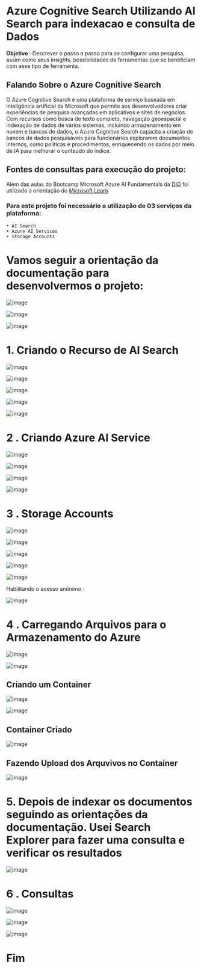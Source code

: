 # Azure Cognitive Search Utilizando AI Search para indexacao e consulta de Dados

**Objetivo** :  Descrever o passo a passo para se configurar uma pesquisa, assim como seus insights, possibilidades de ferramentas que se beneficiam com esse tipo de ferramenta.

## Falando Sobre o Azure Cognitive Search

O Azure Cognitive Search é uma plataforma de serviço baseada em inteligência artificial da Microsoft que permite aos desenvolvedores criar experiências de pesquisa avançadas em aplicativos e sites de negócios. 
Com recursos como busca de texto completo, navegação geoespacial e indexação de dados de vários sistemas, incluindo armazenamento em nuvem e bancos de dados, o Azure Cognitive Search capacita a criação de bancos de dados pesquisáveis para funcionários explorarem documentos internos, como políticas e procedimentos, enriquecendo os dados por meio de IA para melhorar o conteúdo do índice.


## Fontes  de consultas para execução do projeto:

Além das aulas do Bootcamp Microsoft Azure AI Fundamentals da [DIO](dio.me) foi utilizado a orientação do [Microsoft Learn](https://microsoftlearning.github.io/mslearn-ai-fundamentals/Instructions/Labs/11-ai-search.html)

### Para este projeto foi necessário a utilização de 03 serviços da plataforma:

    • AI Search  
    • Azure AI Services
    • Storage Accounts


  # Vamos seguir a orientação da documentação para desenvolvermos o projeto:

  ![image](https://github.com/SilvioSodre13/Azure-Cognitive-Search-Utilizando-AI-Search-para-indexacao-e-consulta-de-Dados/assets/101529833/dbab437d-e965-4677-a70f-ab8212f2bcb3)


  ![image](https://github.com/SilvioSodre13/Azure-Cognitive-Search-Utilizando-AI-Search-para-indexacao-e-consulta-de-Dados/assets/101529833/27affc85-5737-495e-a0b9-f49149f407e4)


  ![image](https://github.com/SilvioSodre13/Azure-Cognitive-Search-Utilizando-AI-Search-para-indexacao-e-consulta-de-Dados/assets/101529833/5f0a2a8f-b1d2-4bf8-ab61-21c4bec4d0ba)


  # 1. Criando o Recurso de AI Search 

  ![image](https://github.com/SilvioSodre13/Azure-Cognitive-Search-Utilizando-AI-Search-para-indexacao-e-consulta-de-Dados/assets/101529833/52f1708f-32b9-422c-a140-5039cf2c9c68)


  ![image](https://github.com/SilvioSodre13/Azure-Cognitive-Search-Utilizando-AI-Search-para-indexacao-e-consulta-de-Dados/assets/101529833/9460101a-dc79-4198-adeb-61368edc1ec7)


![image](https://github.com/SilvioSodre13/Azure-Cognitive-Search-Utilizando-AI-Search-para-indexacao-e-consulta-de-Dados/assets/101529833/e61428a5-9f0b-4314-879c-360ff9f314db)

![image](https://github.com/SilvioSodre13/Azure-Cognitive-Search-Utilizando-AI-Search-para-indexacao-e-consulta-de-Dados/assets/101529833/453820fc-c4f6-454c-8aec-949206631290)

![image](https://github.com/SilvioSodre13/Azure-Cognitive-Search-Utilizando-AI-Search-para-indexacao-e-consulta-de-Dados/assets/101529833/e00fb0f0-2dd1-42fa-a1ac-e21116780762)


# 2 . Criando Azure AI Service

![image](https://github.com/SilvioSodre13/Azure-Cognitive-Search-Utilizando-AI-Search-para-indexacao-e-consulta-de-Dados/assets/101529833/58c84cf6-cc3f-4bf2-8ec7-69b09c0bb11c)

![image](https://github.com/SilvioSodre13/Azure-Cognitive-Search-Utilizando-AI-Search-para-indexacao-e-consulta-de-Dados/assets/101529833/e8246ff8-508f-427e-be2f-6c6cb1566a77)

![image](https://github.com/SilvioSodre13/Azure-Cognitive-Search-Utilizando-AI-Search-para-indexacao-e-consulta-de-Dados/assets/101529833/80601e30-0abd-4a40-92ea-3fa60386efb0)

![image](https://github.com/SilvioSodre13/Azure-Cognitive-Search-Utilizando-AI-Search-para-indexacao-e-consulta-de-Dados/assets/101529833/1d3d59ad-d1de-41c7-89f5-bed503d7cfa6)



# 3 . Storage Accounts

![image](https://github.com/SilvioSodre13/Azure-Cognitive-Search-Utilizando-AI-Search-para-indexacao-e-consulta-de-Dados/assets/101529833/83a958f7-b49d-40cf-99da-97ecb4b1d194)


![image](https://github.com/SilvioSodre13/Azure-Cognitive-Search-Utilizando-AI-Search-para-indexacao-e-consulta-de-Dados/assets/101529833/abb0c185-f91d-4ffd-a30d-7d47f4db9af1)

![image](https://github.com/SilvioSodre13/Azure-Cognitive-Search-Utilizando-AI-Search-para-indexacao-e-consulta-de-Dados/assets/101529833/23d99df4-6b92-41a0-b9d8-7e1128fbab3f)


![image](https://github.com/SilvioSodre13/Azure-Cognitive-Search-Utilizando-AI-Search-para-indexacao-e-consulta-de-Dados/assets/101529833/44f438ed-b8db-47c4-b1c6-0f77d296a148)

![image](https://github.com/SilvioSodre13/Azure-Cognitive-Search-Utilizando-AI-Search-para-indexacao-e-consulta-de-Dados/assets/101529833/047524d8-d5f7-41be-b29b-76e56bbc7b97)


Habilitando o acesso anônimo : 

![image](https://github.com/SilvioSodre13/Azure-Cognitive-Search-Utilizando-AI-Search-para-indexacao-e-consulta-de-Dados/assets/101529833/d7ffe192-d118-42f1-832d-2ed348d5c3a9)



# 4 . Carregando Arquivos para o Armazenamento do Azure

![image](https://github.com/SilvioSodre13/Azure-Cognitive-Search-Utilizando-AI-Search-para-indexacao-e-consulta-de-Dados/assets/101529833/3cd5bdf9-c227-497d-84d8-418b5381601a)


![image](https://github.com/SilvioSodre13/Azure-Cognitive-Search-Utilizando-AI-Search-para-indexacao-e-consulta-de-Dados/assets/101529833/f614f945-31e6-4f5c-a78a-3e5d6c986076)



## Criando  um Container


![image](https://github.com/SilvioSodre13/Azure-Cognitive-Search-Utilizando-AI-Search-para-indexacao-e-consulta-de-Dados/assets/101529833/ee182634-b4ed-496b-a2af-7e807e81b70e)


![image](https://github.com/SilvioSodre13/Azure-Cognitive-Search-Utilizando-AI-Search-para-indexacao-e-consulta-de-Dados/assets/101529833/bda5876e-0aa9-4686-9f75-fe42919f90f6)


## Container Criado

![image](https://github.com/SilvioSodre13/Azure-Cognitive-Search-Utilizando-AI-Search-para-indexacao-e-consulta-de-Dados/assets/101529833/d7bcb37e-745b-4833-826d-1a3aeb879b99)


## Fazendo Upload dos Arquvivos no Container

![image](https://github.com/SilvioSodre13/Azure-Cognitive-Search-Utilizando-AI-Search-para-indexacao-e-consulta-de-Dados/assets/101529833/934fd4af-e337-4c67-9333-ee48e2aba882)




# 5. Depois de indexar os documentos seguindo as orientações da documentação. Usei Search Explorer para fazer uma consulta e verificar os resultados 


![image](https://github.com/SilvioSodre13/Azure-Cognitive-Search-Utilizando-AI-Search-para-indexacao-e-consulta-de-Dados/assets/101529833/ab359e65-8afd-4959-a5bf-d27d0a10e08b)


# 6 . Consultas


![image](https://github.com/SilvioSodre13/Azure-Cognitive-Search-Utilizando-AI-Search-para-indexacao-e-consulta-de-Dados/assets/101529833/126e6f84-2504-4336-9c43-baeb4b2441fe)

![image](https://github.com/SilvioSodre13/Azure-Cognitive-Search-Utilizando-AI-Search-para-indexacao-e-consulta-de-Dados/assets/101529833/2b957482-1727-4a37-9ce5-a38ce17bc7d7)


![image](https://github.com/SilvioSodre13/Azure-Cognitive-Search-Utilizando-AI-Search-para-indexacao-e-consulta-de-Dados/assets/101529833/a2f8f9aa-8087-469f-b63a-242db88d4125)



# Fim
















  

  


    

